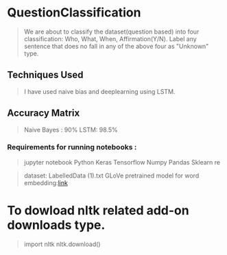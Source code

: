 # QuestionClassification
> We are about to classify the dataset(question based) into four classification: Who, What, When, Affirmation(Y/N). Label any sentence that does no fall in any of the above four as "Unknown" type.

## Techniques Used
> I have used naive bias and deeplearning using LSTM.

## Accuracy Matrix
> Naive Bayes : 90%
> LSTM: 98.5%


### Requirements for running notebooks :
> jupyter notebook
> Python
> Keras
> Tensorflow
> Numpy
> Pandas
> Sklearn
> re

> dataset: LabelledData (1).txt
> GLoVe pretrained model for word embedding:[link](http://nlp.stanford.edu/data/glove.42B.300d.zip)

# To dowload nltk related add-on downloads type.

> import nltk
> nltk.download()
